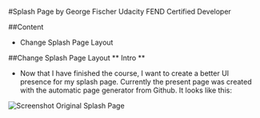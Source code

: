 #Splash Page
by George Fischer
Udacity FEND Certified Developer

##Content
- Change Splash Page Layout

##Change Splash Page Layout
** Intro **
- Now that I have finished the course, I want to create a better UI presence for my splash page.  Currently the present page was created with the automatic page generator from Github.  It looks like this:

![Screenshot Original Splash Page]()
